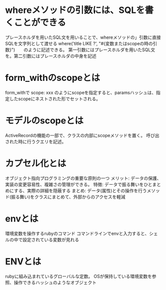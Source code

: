 

# whereメソッドの引数には、SQLを書くことができる

プレースホルダを用いたSQL文を用いることで、whereメソッドの」引数に直接SQLを文字列として渡せる
where('title LIKE ?', "#{変数またはscopeの時の引数}")　　のように記述できる。
第一引数にはプレースホルダを用いたSQL文を。第二引数にはプレースホルダの中身を記述


# form_withのscopeとは
form_withで scope: xxx のようにscopeを指定すると、paramsハッシュは、指定したscopeにネストされた形でセットされる。


# モデルのscopeとは
ActiveRecordの機能の一部で、クラスの内部にscopeメソッドを置く。
呼び出された時に行うクエリを記述。


# カプセル化とは
オブジェクト指向プログラミングの重要な原則の一つ
メリット: データの保護、実装の変更容易性、複雑さの管理ができる。
特徴: データで振る舞いをひとまとめにする、実際の詳細を隠蔽する
まとめ: データ(属性)とその操作を行うメソッド(振る舞い)をクラスにまとめて、外部からのアクセスを軽減

# envとは
環境変数を操作するrubyのコマンド
コマンドラインでenvと入力すると、シェルの中で設定されている変数が見れる

# ENVとは
rubyに組み込まれているグローバルな定数。
OSが保持している環境変数を参照、操作できるハッシュのようなオブジェクト